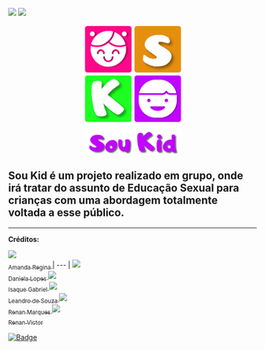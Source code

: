 [<img src="https://img.shields.io/badge/-RECODE%20pro%202020-purple">](https://www.recodepro.org.br/)
 [<img src="https://img.shields.io/badge/-Em%20desenvolvimento-yellow">](#)
 
<div align="center">
<img src ="https://github.com/Re04nan/SouKid/blob/master/soukidlogo.png" width="200px" alt="logo Sou Kid" title="logo Sou Kid">
</div>

## Sou Kid é um projeto realizado em grupo, onde irá tratar do assunto de Educação Sexual para crianças com uma abordagem totalmente voltada a esse público.




<hr>

**Créditos:**

[<img src="https://avatars2.githubusercontent.com/u/72765823?s=460&u=8493c8a487a967326992141ab03fc6109b73ec13&v=4" width=115 > <br> <sub> Amanda Regina </sub>](https://github.com/amandareginas)
| --- |
[<img src="https://sinest.herokuapp.com/static/images/daniela-lopes.jpg" width=115 > <br> <sub> Daniela Lopes </sub>](https://github.com/daniblopess)
[<img src="https://avatars2.githubusercontent.com/u/72178423?s=460&u=7e68e1caf6dea700cdebea84d52a2b3b4e2172d1&v=4" width=115 > <br> <sub> Isaque Gabriel </sub>](https://github.com/IsaqueGabriel1)
[<img src="https://avatars3.githubusercontent.com/u/72779749?s=460&u=2818d668266e971334adfc4a3bd091f00b44e084&v=4" width=115 > <br> <sub> Leandro de Souza </sub>](https://github.com/LeandroApSouza)
[<img src="https://avatars1.githubusercontent.com/u/19680010?s=460&u=156e9db04ea69e8822e4ead8e806434df92755f4&v=4" width=115 > <br> <sub> Renan Marques </sub>](https://github.com/Re04nan)
[<img src="https://avatars2.githubusercontent.com/u/66511600?s=460&u=c4d9183405dc22919b9b22581504468c1b8d4482&v=4" width=115 > <br> <sub> Renan Victor </sub>](https://github.com/Renaan00)

[![Badge](https://img.shields.io/static/v1?label=Instagram&message=Designer%20by%20Hellen%20Ruthe&color=ff69b4&style=for-the-badge&logo=INSTAGRAM)](https://www.instagram.com/ruth_cherrys/)

